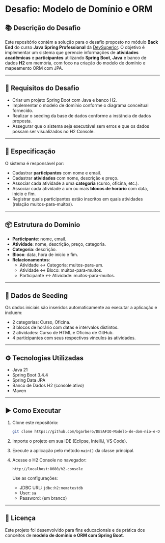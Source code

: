 
# Desafio: Modelo de Domínio e ORM

## 📚 Descrição do Desafio

Este repositório contém a solução para o desafio proposto no módulo **Back End** do curso **Java Spring Professional** da [DevSuperior](https://devsuperior.com.br). O objetivo é implementar um sistema que gerencie informações de **atividades acadêmicas** e **participantes** utilizando **Spring Boot**, **Java** e banco de dados **H2** em memória, com foco na criação do modelo de domínio e mapeamento ORM com JPA.

---

## 📝 Requisitos do Desafio

- Criar um projeto Spring Boot com Java e banco H2.
- Implementar o modelo de domínio conforme o diagrama conceitual fornecido.
- Realizar o seeding da base de dados conforme a instância de dados proposta.
- Assegurar que o sistema seja executável sem erros e que os dados possam ser visualizados no H2 Console.

---

## 📌 Especificação

O sistema é responsável por:

- Cadastrar **participantes** com nome e email.
- Cadastrar **atividades** com nome, descrição e preço.
- Associar cada atividade a uma **categoria** (curso, oficina, etc.).
- Associar cada atividade a um ou mais **blocos de horário** com data, início e fim.
- Registrar quais participantes estão inscritos em quais atividades (relação muitos-para-muitos).

---

## 📦 Estrutura do Domínio

- **Participante**: nome, email.
- **Atividade**: nome, descrição, preço, categoria.
- **Categoria**: descrição.
- **Bloco**: data, hora de início e fim.
- **Relacionamentos**:
  - Atividade ↔ Categoria: muitos-para-um.
  - Atividade ↔ Bloco: muitos-para-muitos.
  - Participante ↔ Atividade: muitos-para-muitos.

---

## 🧪 Dados de Seeding

Os dados iniciais são inseridos automaticamente ao executar a aplicação e incluem:

- 2 categorias: Curso, Oficina.
- 3 blocos de horário com datas e intervalos distintos.
- 2 atividades: Curso de HTML e Oficina de GitHub.
- 4 participantes com seus respectivos vínculos às atividades.

---

## ⚙️ Tecnologias Utilizadas

- Java 21
- Spring Boot 3.4.4
- Spring Data JPA
- Banco de Dados H2 (console ativo)
- Maven

---

## ▶️ Como Executar

1. Clone este repositório:
   ```bash
   git clone https://github.com/bgarbero/DESAFIO-Modelo-de-dom-nio-e-ORM.git
   ```

2. Importe o projeto em sua IDE (Eclipse, IntelliJ, VS Code).

3. Execute a aplicação pelo método `main()` da classe principal.

4. Acesse o H2 Console no navegador:
   ```
   http://localhost:8080/h2-console
   ```

   Use as configurações:
   - JDBC URL: `jdbc:h2:mem:testdb`
   - User: `sa`
   - Password: (em branco)

---

## 📄 Licença

Este projeto foi desenvolvido para fins educacionais e de prática dos conceitos de **modelo de domínio e ORM com Spring Boot**.
